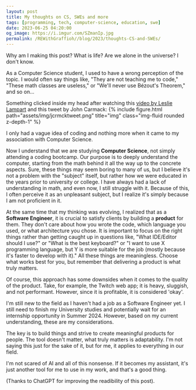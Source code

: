 ```yaml
---
layout: post
title: My thoughts on CS, SWEs and more
tags: [programming, tech, computer-science, education, swe]
date: 2023-06-25 04:20:00
og_image: https://i.imgur.com/SZmanIp.jpg
permalink: /REWithGraffioh//blog/2023/thoughts-CS-and-SWEs/
---
```


Why am I making this post? What is life? Are we alone in the universe? I don't know.

As a Computer Science student, I used to have a wrong perception of the topic. I would often say things like, "They are not teaching me to code," "These math classes are useless," or "We'll never use Bézout's Theorem," and so on...

Something clicked inside my head after watching this [video by Leslie Lampart](https://www.youtube.com/watch?v=rkZzg7Vowao) and this tweet by John Carmack: 
{% include figure.html path="assets/img/jcrmcktweet.png" title="img" class="img-fluid rounded z-depth-1" %}

I only had a vague idea of coding and nothing more when it came to my association with Computer Science.

Now I understand that we are studying **Computer Science**, not simply attending a coding bootcamp. Our purpose is to deeply understand the computer, starting from the math behind it all the way up to the concrete aspects. Sure, these things may seem boring to many of us, but I believe it's not a problem with the "subject" itself, but rather how we were educated in the years prior to university or college.
I have always had a lack of understanding in math, and even now, I still struggle with it. Because of this, I often perceive it as an unpleasant subject, but I realize it's simply because I am not proficient in it.

At the same time that my thinking was evolving, I realized that as a **Software Engineer**, it is crucial to satisfy clients by building a **product** for them. They don't care about how you wrote the code, which language you used, or what architecture you chose. It is important to focus on the right things rather than getting caught up in questions like, "What IDE/Editor should I use?" or "What is the best keyboard?" or "I want to use X programming language, but Y is more suitable for the job (mostly because it's faster to develop with it)." All these things are meaningless. Choose what works best for you, but remember that delivering a product is what truly matters.

Of course, this approach has some downsides when it comes to the quality of the product. Take, for example, the Twitch web app; it is heavy, sluggish, and not performant. However, since it is profitable, it is considered 'okay'.

I'm still new to the field as I haven't had a job as a Software Engineer yet. I still need to finish my University studies and potentially wait for an internship opportunity in Summer 2024. However, based on my current understanding, these are my considerations.

The key is to build things and strive to create meaningful products for people. The tool doesn't matter, what truly matters is adaptability. I'm not saying this just for the sake of it, but for me, it applies to everything in our field. 

I'm not scared of AI and all of this nonsense. If it becomes my assistant, it's just another tool for me to use in my work, and that's a good thing.

(Thanks to ChatGPT for improving the readibility of this post).







